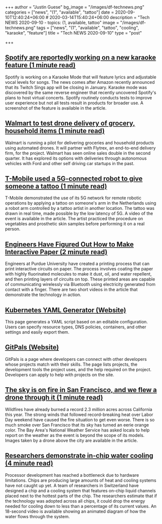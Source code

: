 +++
author = "Justin Guese"
bg_image = "/images/df-technews.png"
categories = ["news", "(1", "available", "tattoo"]
date = 2020-09-10T12:40:24+06:00 # 2020-03-14T15:40:24+06:00
description = "Tech NEWS 2020-09-10 - topics: (1, available, tattoo"
image = "/images/df-technews.png"
tags = ["news", "(1", "available", "tattoo", "cooling", "karaoke", "feature"]
title = "Tech NEWS 2020-09-10"
type = "post"

+++

## [Spotify are reportedly working on a new karaoke feature (1 minute read)](https://www.nme.com/news/music/spotify-are-reportedly-working-on-new-karaoke-feature-2748125/1/01000174777c6946-288e3942-1850-4bbe-a995-c25d090abfa1-000000/ukyuz7DGGZ2osScHW-z-cnmbpOhB6d6dXMUDxUE00UI=158)

Spotify is working on a Karaoke Mode that will feature lyrics and adjustable vocal levels for songs. The news comes after Amazon recently announced that its Twitch Sings app will be closing in January. Karaoke mode was discovered by the same reverse engineer that recently uncovered Spotify's plans to host virtual concerts. Spotify routinely conducts tests to improve user experience but not all tests result in products for broader use. A screenshot of the feature is available in the article.

## [Walmart to test drone delivery of grocery, household items (1 minute read)](https://www.cnbc.com/2020/09/09/walmart-to-test-drone-delivery-of-grocery-household-items.html/1/01000174777c6946-288e3942-1850-4bbe-a995-c25d090abfa1-000000/-N7GmlAU0IyDLrwkBhbl9bTtuv4YzLedRSLdQWXSEFE=158)

Walmart is running a pilot for delivering groceries and household products using automated drones. It will partner with Flytrex, an end-to-end delivery firm, for the project. Walmart has seen online sales double in the second quarter. It has explored its options with deliveries through autonomous vehicles with Ford and other self driving car startups in the past.

## [T-Mobile used a 5G-connected robot to give someone a tattoo (1 minute read)](https://www.cnet.com/news/t-mobile-used-a-5g-connected-robot-to-give-someone-a-tattoo//1/01000174777c6946-288e3942-1850-4bbe-a995-c25d090abfa1-000000/wl3q2FREO5G8nLMQJq9IufuGbcPygEAsYy3xxwKeWRQ=158)

T-Mobile demonstrated the use of its 5G network for remote robotic operations by applying a tattoo on someone's arm in the Netherlands using a robot arm controlled by a tattoo artist in another location. The tattoo was drawn in real time, made possible by the low latency of 5G. A video of the event is available in the article. The artist practiced the procedure on vegetables and prosthetic skin samples before performing it on a real person.

## [Engineers Have Figured Out How to Make Interactive Paper (2 minute read)](https://gizmodo.com/engineers-have-figured-out-how-to-make-interactive-pape-1844918464/1/01000174777c6946-288e3942-1850-4bbe-a995-c25d090abfa1-000000/oyF-NM3WdqOgHxM6jH0eWCcvuv4wPd2F2na3VRCdmPc=158)

Engineers at Purdue University have created a printing process that can print interactive circuits on paper. The process involves coating the paper with highly fluorinated molecules to make it dust, oil, and water repellent, and then printing layers of circuits on top. These printed areas are capable of communicating wirelessly via Bluetooth using electricity generated from contact with a finger. There are two short videos in the article that demonstrate the technology in action.

## [Kubernetes YAML Generator (Website)](https://k8syaml.com//1/01000174777c6946-288e3942-1850-4bbe-a995-c25d090abfa1-000000/dSmZXpCxQhBLJQis0DdPh8TkKptiWqyw3TNdvbpX_Zw=158)

This page generates a YAML script based on an editable configuration. Users can specify resource types, DNS policies, containers, and other settings and easily export them.

## [GitPals (Website)](https://www.gitpals.com/1/1/01000174777c6946-288e3942-1850-4bbe-a995-c25d090abfa1-000000/hvz5J08szRn-htrb5V41xdKvX3KvqGqS4vSIBZ1ic1E=158)

GitPals is a page where developers can connect with other developers whose projects match with their skills. The page lists projects, the development tools the project uses, and the help required on the project. Developers can apply to help with projects on the site.

## [The sky is on fire in San Francisco, and we flew a drone through it (1 minute read)](https://www.theverge.com/2020/9/9/21429437/san-francisco-sky-fire-drone-photographs-west-coast-wildfires/1/01000174777c6946-288e3942-1850-4bbe-a995-c25d090abfa1-000000/U3ir-WpfrioXhadBPbPQRCH6w7iRfrWdWUt_jORqj7Q=158)

Wildfires have already burned a record 2.3 million acres across California this year. The strong winds that followed record-breaking heat over Labor Day weekend have caused the fire situation to get even worse. There is so much smoke over San Francisco that its sky has turned an eerie orange color. The Bay Area's National Weather Service has asked locals to help report on the weather as the event is beyond the scope of its models. Images taken by a drone above the city are available in the article.

## [Researchers demonstrate in-chip water cooling (4 minute read)](https://arstechnica.com/science/2020/09/researchers-demonstrate-in-chip-water-cooling//1/01000174777c6946-288e3942-1850-4bbe-a995-c25d090abfa1-000000/9hpeZc9qJEYgFBNZRHv-UV3ZW6QdE9yX_5FmNkZR3A8=158)

Processor development has reached a bottleneck due to hardware limitations. Chips are producing large amounts of heat and cooling systems have not caught up yet. A team of researchers in Switzerland have designed a chip and a cooling system that features on-chip liquid channels placed next to the hottest parts of the chip. The researchers estimate that if the technology was adopted across all chips, it could drop the energy needed for cooling down to less than a percentage of its current values. An 18-second video is available showing an animated diagram of how the water flows through the system.

